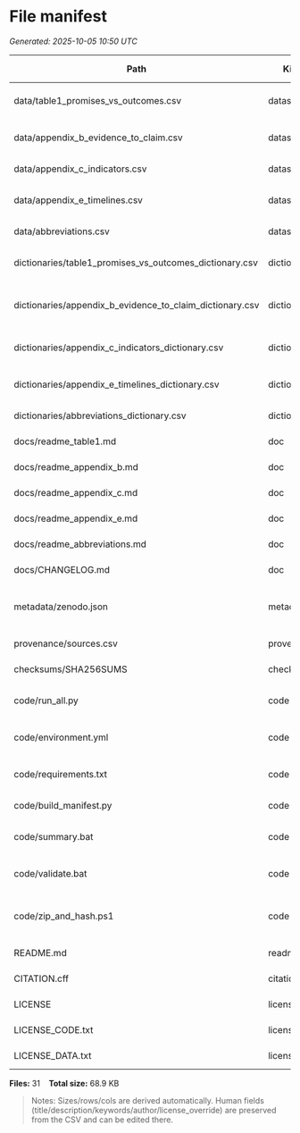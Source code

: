 # File manifest

_Generated: 2025-10-05 10:50 UTC_

| Path | Kind | Size | Rows | Cols | Title | SHA256 (8) |
|------|------|------:|-----:|-----:|-------|------------|
| data/table1_promises_vs_outcomes.csv | dataset | 4.6 KB | 17 | 6 | Table 1 - Promises vs. Outcomes | `f978bb7b` |
| data/appendix_b_evidence_to_claim.csv | dataset | 4.6 KB | 10 | 12 | Appendix B - Evidence -> Claim | `08b60f7f` |
| data/appendix_c_indicators.csv | dataset | 6.1 KB | 16 | 15 | Appendix C - Indicators | `93962295` |
| data/appendix_e_timelines.csv | dataset | 6.8 KB | 33 | 11 | Appendix E - Event timelines | `d77734f7` |
| data/abbreviations.csv | dataset | 2.5 KB | 49 | 3 | Abbreviations | `9e00621d` |
| dictionaries/table1_promises_vs_outcomes_dictionary.csv | dictionary | 768 B | 7 | 9 | Dictionary - Table 1 (Promises) | `63403dce` |
| dictionaries/appendix_b_evidence_to_claim_dictionary.csv | dictionary | 801 B | 8 | 9 | Dictionary - Appendix B (Evidence -> Claim) | `0e37be03` |
| dictionaries/appendix_c_indicators_dictionary.csv | dictionary | 779 B | 8 | 9 | Dictionary - Appendix C (Indicators) | `fcca3908` |
| dictionaries/appendix_e_timelines_dictionary.csv | dictionary | 627 B | 7 | 9 | Dictionary - Appendix E (Timelines) | `37d1640d` |
| dictionaries/abbreviations_dictionary.csv | dictionary | 442 B | 4 | 9 | Dictionary - Abbreviations | `52eff905` |
| docs/readme_table1.md | doc | 687 B |  |  | Data guide - Table 1 | `8786aef5` |
| docs/readme_appendix_b.md | doc | 1.8 KB |  |  | Data guide - Appendix B | `90e9c957` |
| docs/readme_appendix_c.md | doc | 796 B |  |  | Data guide - Appendix C | `a7045617` |
| docs/readme_appendix_e.md | doc | 684 B |  |  | Data guide - Appendix E | `b8ccd1f7` |
| docs/readme_abbreviations.md | doc | 777 B |  |  | Data guide - Abbreviations | `d911c508` |
| docs/CHANGELOG.md | doc | 376 B |  |  | CHANGELOG | `33b89dd5` |
| metadata/zenodo.json | metadata | 981 B |  |  | Zenodo metadata (deposit JSON) | `147513cb` |
| provenance/sources.csv | provenance | 78 B | 1 | 9 | Provenance sources | `0c05fc1c` |
| checksums/SHA256SUMS | checksums | 2.2 KB |  |  | SHA256 checksums | `429fc396` |
| code/run_all.py | code | 12.5 KB |  |  | Validator & utilities (CSV-first) | `409783ad` |
| code/environment.yml | code | 139 B |  |  | Conda environment (CSV-first) | `163dc3fb` |
| code/requirements.txt | code | 40 B |  |  | Python requirements (pip) | `b8528d50` |
| code/build_manifest.py | code | 8.6 KB |  |  | Build file manifest | `02b9e30a` |
| code/summary.bat | code | 63 B |  |  | Summary (Windows helper) | `34b44148` |
| code/validate.bat | code | 182 B |  |  | Validate (Windows helper) | `41a728ca` |
| code/zip_and_hash.ps1 | code | 2.6 KB |  |  | Zip + checksums + manifest + validate | `30b45515` |
| README.md | readme | 6.4 KB |  |  | README | `a00327bb` |
| CITATION.cff | citation | 801 B |  |  | Citation (CFF) | `45adad77` |
| LICENSE | license | 225 B |  |  | Repository license | `c3a527e3` |
| LICENSE_CODE.txt | license | 1.0 KB |  |  | LICENSE CODE | `6786e200` |
| LICENSE_DATA.txt | license | 104 B |  |  | LICENSE DATA | `e0459d1c` |

**Files:** 31 &nbsp;&nbsp; **Total size:** 68.9 KB

> Notes: Sizes/rows/cols are derived automatically. Human fields (title/description/keywords/author/license_override) are preserved from the CSV and can be edited there.

